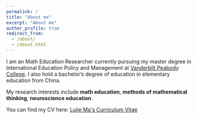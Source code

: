 ```yaml
---
permalink: /
title: "About me"
excerpt: "About me"
author_profile: true
redirect_from: 
  - /about/
  - /about.html
---
```

I am an Math Education Researcher currently pursuing my master degree in International Education Policy and Management at [Vanderbilt Peabody College](https://peabody.vanderbilt.edu/academics/masters-programs/international-education-policy-and-management-med/). I also hold a bachelor’s degree of education in elementary education from China.

My research interests include **math education**, **methods of mathematical thinking**, **neuroscience education**.

You can find my CV here: [Lujie Ma's Curriculum Vitae](../assets/CV.pdf)
